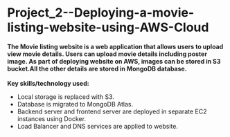 # Project_2--Deploying-a-movie-listing-website-using-AWS-Cloud
**The Movie listing website is a web application that allows users to upload view movie details. Users can upload movie details
including poster image. As part of deploying website on AWS, images can be stored in S3 bucket.All the other details are
stored in MongoDB database.**
<br>
<br>
**Key skills/technology used:**
 * Local storage is replaced with S3.<br>
 * Database is migrated to MongoDB Atlas.<br>
 * Backend server and frontend server are deployed in separate EC2 instances using Docker.<br>
 * Load Balancer and DNS services are applied to website.<br>
